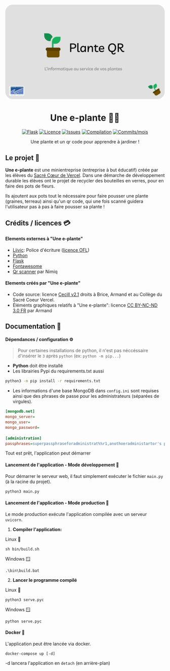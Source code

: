 
<div style="text-align: center">

<img alt="Une e-plante bannière" src="https://raw.githubusercontent.com/minientreprise-scv/app/main/static/assets/charte/banniere.png" width="800">

# Une e-plante 🌷📲
[![Flask](https://img.shields.io/pypi/wheel/flask?label=Flask&style=for-the-badge)](https://img.shields.io/pypi/wheel/flask?label=Flask&style=for-the-badge)
[![Licence](https://img.shields.io/badge/Licence-CeCill%20v2.1-red?style=for-the-badge)](https://github.com/minientreprise-scv/app/blob/main/LICENSE)
[![Issues](https://shields.io/github/issues/minientreprise-scv/app?display_name=tag&style=for-the-badge)](https://github.com/minientreprise-scv/app/issues)
[![Compilation](https://shields.io/github/actions/workflow/status/minientreprise-scv/app/python-app.yml?display_name=tag&style=for-the-badge)](https://github.com/minientreprise-scv/app/issues)
[![Commits/mois](https://shields.io/github/commit-activity/m/minientreprise-scv/app?display_name=tag&style=for-the-badge)](https://github.com/minientreprise-scv/app/issues)

Une plante et un qr code pour apprendre à jardiner !

</div>

## Le projet 📢


**Une e-plante** est une minientreprise (entreprise à but éducatif) créée par les élèves du [Sacré Cœur de Vercel](https://sacrecoeurvercel.com). 
Dans une démarche de développement durable les élèves ont le projet de recycler des bouteilles en verres, pour en faire des pots de fleurs.

Ils ajoutent aux pots tout le nécessaire pour faire pousser une plante (graines, terreau) ainsi qu'un qr code, qui une fois scanné guidera l'utilisateur pas à pas à faire pousser sa plante !

## Crédits / licences 💳

#### Elements externes à "Une e-plante"
- [Liivic](https://fonts.google.com/specimen/Livvic): Police d'écriture ([licence OFL](https://github.com/minientreprise-scv/app/blob/main/assets/charte/police/OFL.txt))
- [Python](https://www.python.org)
- [Flask](https://flask.palletsprojects.com/en/2.2.x)
- [Fontawesome](https://fontawesome.com)
- [Qr scanner](https://github.com/nimiq/qr-scanner) par Nimiq

#### Elements créés par "Une e-plante"

- Code source: licence [Cecill v2.1](https://github.com/minientreprise-scv/app/blob/main/LICENSE) droits à Brice, Armand et au Collège du Sacré Coeur Vercel.
- Éléments graphiques relatifs à "Une e-plante": licence [CC BY-NC-ND 3.0 FR](https://creativecommons.org/licenses/by-nc-nd/3.0/fr/) par Armand

## Documentation 📘

#### Dépendances / configuration ⚙️

> Pour certaines installations de python, il n'est pas néccéssaire d'insérer le `3` après `python` (ex: `python -m pip...`)

- **Python** doit être installé 
- Les librairies Pypi du requirements.txt aussi
```bash
python3 -m pip install -r requirements.txt 
```
- Les informations d'une base MongoDB dans `config.ini` sont requises ainsi que des phrases de passe pour les administrateurs (séparées de virgules).
```ini
[mongodb.net]
mongo_server=
mongo_user=
mongo_password=

[administration]
passphrases=superpassphraseforadministrat%%r1,anothoeradministartor's p4ssphr4se
```

Tout est prêt, l'application peut démarrer



#### Lancement de l'application - Mode développement 🚧

Pour démarrer le serveur web, il faut simplement exécuter le fichier `main.py` (à la racine du projet).

```bash
python3 main.py
```



#### Lancement de l'application - Mode production 🚦

Le mode production exécute l'application compilée avec un serveur `uvicorn`.

1. **Compiler l'application:**

Linux 🐧
```shell
sh bin/build.sh
```
Windows 🪟
```shell
.\bin\build.bat
```

2. **Lancer le programme compilé**

Linux 🐧
```shell
python3 serve.pyc
```
Windows 🪟
```shell
python serve.pyc
```

#### Docker 🐳

L'application peut être lancée via docker.


```shell
docker-compose up [-d]
```
-d lancera l'application en `detach` (en arrière-plan)